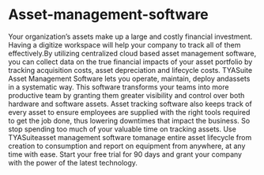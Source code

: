 # Asset-management-software
Your organization’s assets make up a large and costly financial investment. Having a digitize workspace will help your company to track all of them effectively.By utilizing centralized cloud based asset management software, you can collect data on the true financial impacts of your asset portfolio by tracking acquisition costs, asset depreciation and lifecycle costs. TYASuite Asset Management Software lets you operate, maintain, deploy andassets in a systematic way. This software transforms your teams into more productive team by granting them greater visibility and control over both hardware and software assets. Asset tracking software also keeps track of every asset to ensure employees are supplied with the right tools required to get the job done, thus lowering downtimes that impact the business. So stop spending too much of your valuable time on tracking assets. Use TYASuiteasset management software tomanage entire asset lifecycle from creation to consumption and report on equipment from anywhere, at any time with ease. Start your free trial for 90 days and grant your company with the power of the latest technology.
